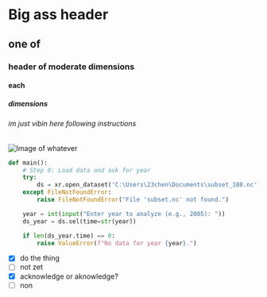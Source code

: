 # Big ass header
## one of
### header of moderate dimensions 
#### each
##### dimensions
###### im just vibin here following instructions


![Image of whatever](https://octodex.github.com/images/yaktocat.png)

``` python
def main():
    # Step 0: Load data and ask for year
    try:
        ds = xr.open_dataset('C:\Users\23chen\Documents\subset_180.nc')
    except FileNotFoundError:
        raise FileNotFoundError("File 'subset.nc' not found.")

    year = int(input("Enter year to analyze (e.g., 2005): "))
    ds_year = ds.sel(time=str(year))

    if len(ds_year.time) == 0:
        raise ValueError(f"No data for year {year}.")
```

- [x] do the thing
- [ ] not zet
- [x] acknowledge or aknowledge? 
- [ ] non
